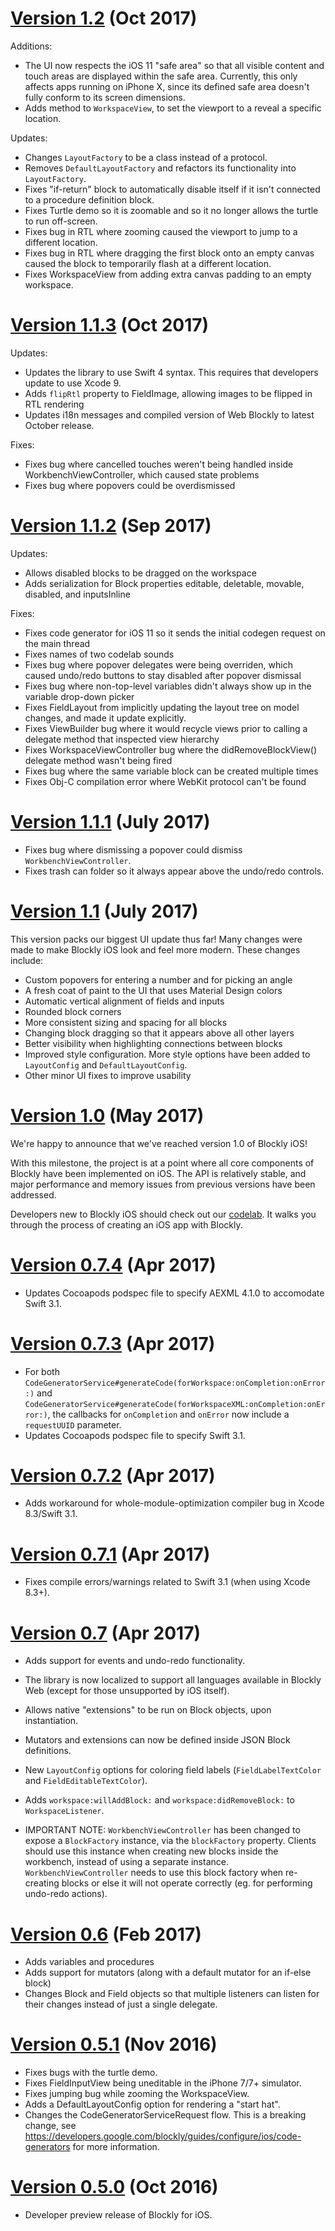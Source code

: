 # [Version 1.2](https://github.com/google/blockly-ios/tree/1.2) (Oct 2017)

Additions:
- The UI now respects the iOS 11 "safe area" so that all visible content and
touch areas are displayed within the safe area. Currently, this only affects
apps running on iPhone X, since its defined safe area doesn't fully conform
to its screen dimensions.
- Adds method to `WorkspaceView`, to set the viewport to a reveal a specific
location.

Updates:
- Changes `LayoutFactory` to be a class instead of a protocol.
- Removes `DefaultLayoutFactory` and refactors its functionality into
`LayoutFactory`.
- Fixes "if-return" block to automatically disable itself if it isn't connected
to a procedure definition block.
- Fixes Turtle demo so it is zoomable and so it no longer allows the turtle to
run off-screen.
- Fixes bug in RTL where zooming caused the viewport to jump to a different
location.
- Fixes bug in RTL where dragging the first block onto an empty canvas caused
the block to temporarily flash at a different location.
- Fixes WorkspaceView from adding extra canvas padding to an empty workspace.

# [Version 1.1.3](https://github.com/google/blockly-ios/tree/1.1.3) (Oct 2017)

Updates:
- Updates the library to use Swift 4 syntax. This requires that developers
update to use Xcode 9.
- Adds `flipRtl` property to FieldImage, allowing images to be flipped in RTL
rendering
- Updates i18n messages and compiled version of Web Blockly to latest October
release.

Fixes:
- Fixes bug where cancelled touches weren't being handled inside
WorkbenchViewController, which caused state problems
- Fixes bug where popovers could be overdismissed

# [Version 1.1.2](https://github.com/google/blockly-ios/tree/1.1.2) (Sep 2017)

Updates:
- Allows disabled blocks to be dragged on the workspace
- Adds serialization for Block properties editable, deletable, movable, disabled,
and inputsInline

Fixes:
- Fixes code generator for iOS 11 so it sends the initial codegen request on the
main thread
- Fixes names of two codelab sounds
- Fixes bug where popover delegates were being overriden, which caused undo/redo
buttons to stay disabled after popover dismissal
- Fixes bug where non-top-level variables didn't always show up in the variable
drop-down picker
- Fixes FieldLayout from implicitly updating the layout tree on model changes,
and made it update explicitly.
- Fixes ViewBuilder bug where it would recycle views prior to calling a delegate
method that inspected view hierarchy
- Fixes WorkspaceViewController bug where the didRemoveBlockView() delegate method
wasn't being fired
- Fixes bug where the same variable block can be created multiple times
- Fixes Obj-C compilation error where WebKit protocol can't be found

# [Version 1.1.1](https://github.com/google/blockly-ios/tree/1.1.1) (July 2017)

- Fixes bug where dismissing a popover could dismiss `WorkbenchViewController`.
- Fixes trash can folder so it always appear above the undo/redo controls.

# [Version 1.1](https://github.com/google/blockly-ios/tree/1.1) (July 2017)

This version packs our biggest UI update thus far! Many changes were made to make
Blockly iOS look and feel more modern. These changes include:
- Custom popovers for entering a number and for picking an angle
- A fresh coat of paint to the UI that uses Material Design colors
- Automatic vertical alignment of fields and inputs
- Rounded block corners
- More consistent sizing and spacing for all blocks
- Changing block dragging so that it appears above all other layers
- Better visibility when highlighting connections between blocks
- Improved style configuration. More style options have been added to
`LayoutConfig` and `DefaultLayoutConfig`.
- Other minor UI fixes to improve usability

# [Version 1.0](https://github.com/google/blockly-ios/tree/1.0.0) (May 2017)

We're happy to announce that we've reached version 1.0 of Blockly iOS!

With this milestone, the project is at a point where all core components of Blockly
have been implemented on iOS. The API is relatively stable, and major performance
and memory issues from previous versions have been addressed.

Developers new to Blockly iOS should check out our
[codelab](https://developers.google.com/blockly/codelab/ios).
It walks you through the process of creating an iOS app with Blockly.

# [Version 0.7.4](https://github.com/google/blockly-ios/tree/0.7.4) (Apr 2017)

- Updates Cocoapods podspec file to specify AEXML 4.1.0 to accomodate Swift 3.1.

# [Version 0.7.3](https://github.com/google/blockly-ios/tree/0.7.3) (Apr 2017)

- For both `CodeGeneratorService#generateCode(forWorkspace:onCompletion:onError:)` and
`CodeGeneratorService#generateCode(forWorkspaceXML:onCompletion:onError:)`,
the callbacks for `onCompletion` and `onError` now include a `requestUUID` parameter.
- Updates Cocoapods podspec file to specify Swift 3.1.

# [Version 0.7.2](https://github.com/google/blockly-ios/tree/0.7.2) (Apr 2017)

- Adds workaround for whole-module-optimization compiler bug in Xcode 8.3/Swift 3.1.

# [Version 0.7.1](https://github.com/google/blockly-ios/tree/0.7.1) (Apr 2017)

- Fixes compile errors/warnings related to Swift 3.1 (when using Xcode 8.3+).

# [Version 0.7](https://github.com/google/blockly-ios/tree/0.7) (Apr 2017)

- Adds support for events and undo-redo functionality.
- The library is now localized to support all languages available in Blockly
Web (except for those unsupported by iOS itself).
- Allows native "extensions" to be run on Block objects, upon instantiation.
- Mutators and extensions can now be defined inside JSON Block definitions.
- New `LayoutConfig` options for coloring field labels (`FieldLabelTextColor` and
`FieldEditableTextColor`).
- Adds `workspace:willAddBlock:` and `workspace:didRemoveBlock:` to `WorkspaceListener`.

- IMPORTANT NOTE: `WorkbenchViewController` has been changed to expose a `BlockFactory`
instance, via the `blockFactory` property. Clients should use this instance when
creating new blocks inside the workbench, instead of using a separate instance.
`WorkbenchViewController` needs to use this block factory when re-creating blocks
or else it will not operate correctly (eg. for performing undo-redo actions).

# [Version 0.6](https://github.com/google/blockly-ios/tree/0.6) (Feb 2017)

- Adds variables and procedures
- Adds support for mutators (along with a default mutator for an if-else block)
- Changes Block and Field objects so that multiple listeners can listen for their changes
instead of just a single delegate.

# [Version 0.5.1](https://github.com/google/blockly-ios/tree/0.5.1) (Nov 2016)

- Fixes bugs with the turtle demo.
- Fixes FieldInputView being uneditable in the iPhone 7/7+ simulator.
- Fixes jumping bug while zooming the WorkspaceView.
- Adds a DefaultLayoutConfig option for rendering a "start hat".
- Changes the CodeGeneratorServiceRequest flow. This is a breaking change, see
  https://developers.google.com/blockly/guides/configure/ios/code-generators for more information.


# [Version 0.5.0](https://github.com/google/blockly-ios/tree/0.5.0) (Oct 2016)

- Developer preview release of Blockly for iOS.
